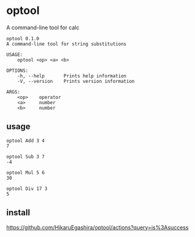 # optool

A command-line tool for calc

```
optool 0.1.0
A command-line tool for string substitutions

USAGE:
    optool <op> <a> <b>

OPTIONS:
    -h, --help       Prints help information
    -V, --version    Prints version information

ARGS:
    <op>    operator
    <a>     number
    <b>     number
```

## usage

```
optool Add 3 4
7

optool Sub 3 7
-4

optool Mul 5 6
30

optool Div 17 3
5
```

## install

https://github.com/HikaruEgashira/optool/actions?query=is%3Asuccess
